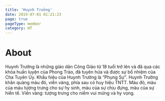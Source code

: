 ```yaml
---
title: 'Huynh Trưởng'
date: 2019-07-01 01:21:23
page: true
pageType: member
category: HT
---
```


# About
Huynh Trưởng là những giáo dân Công Giáo từ 18 tuổi trở lên và đã qua các
khóa huấn luyện của Phong Trào, đã tuyên hứa và được sự bổ nhiệm của
Cha Tuyên Úy. Khẩu hiệu của Huynh Trường là “Phụng Sự". Huynh Trưởng
khăn quàng màu đỏ, viền vàng, phía sau có huy hiệu TNTT. Màu đỏ, màu
của máu tượng trưng cho sự hy sinh, màu của sự chịu đựng, màu của sự
hiến tế. Viền vàng: tượng trưng cho niềm vui mừng và hy vọng.
